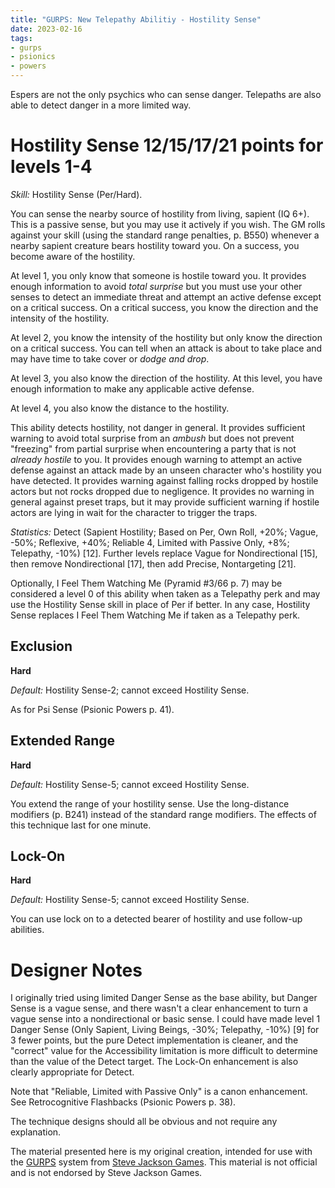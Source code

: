 ```yaml
---
title: "GURPS: New Telepathy Abilitiy - Hostility Sense"
date: 2023-02-16
tags:
- gurps
- psionics
- powers
---
```


Espers are not the only psychics who can sense danger. Telepaths are also able to detect danger in a more limited way.

# Hostility Sense 12/15/17/21 points for levels 1-4
_Skill:_ Hostility Sense (Per/Hard).

You can sense the nearby source of hostility from living, sapient (IQ 6+). This is a passive sense, but you may use it actively if you wish. The GM rolls against your skill (using the standard range penalties, p. B550) whenever a nearby sapient creature bears hostility toward you. On a success, you become aware of the hostility.

At level 1, you only know that someone is hostile toward you. It provides enough information to avoid _total surprise_ but you must use your other senses to detect an immediate threat and attempt an active defense except on a critical success. On a critical success, you know the direction and the intensity of the hostility.

At level 2, you know the intensity of the hostility but only know the direction on a critical success. You can tell when an attack is about to take place and may have time to take cover or _dodge and drop_.

At level 3, you also know the direction of the hostility. At this level, you have enough information to make any applicable active defense.

At level 4, you also know the distance to the hostility.

This ability detects hostility, not danger in general. It provides sufficient warning to avoid total surprise from an _ambush_ but does not prevent "freezing" from partial surprise when encountering a party that is not _already hostile_ to you. It provides enough warning to attempt an active defense against an attack made by an unseen character who's hostility you have detected. It provides warning against falling rocks dropped by hostile actors but not rocks dropped due to negligence. It provides no warning in general against preset traps, but it may provide sufficient warning if hostile actors are lying in wait for the character to trigger the traps.

_Statistics:_ Detect (Sapient Hostility; Based on Per, Own Roll, +20%; Vague, -50%; Reflexive, +40%; Reliable 4, Limited with Passive Only, +8%; Telepathy, -10%) [12]. Further levels replace Vague for Nondirectional [15], then remove Nondirectional [17], then add Precise, Nontargeting [21].

Optionally, I Feel Them Watching Me (Pyramid #3/66 p. 7) may be considered a level 0 of this ability  when taken as a Telepathy perk and may use the Hostility Sense skill in place of Per if better. In any case, Hostility Sense replaces I Feel Them Watching Me if taken as a Telepathy perk.

## Exclusion
**Hard**

_Default:_ Hostility Sense-2; cannot exceed Hostility Sense.

As for Psi Sense (Psionic Powers p. 41).

## Extended Range
**Hard**

_Default:_ Hostility Sense-5; cannot exceed Hostility Sense.

You extend the range of your hostility sense. Use the long-distance modifiers (p. B241) instead of the standard range modifiers. The effects of this technique last for one minute.

## Lock-On
**Hard**

_Default:_ Hostility Sense-5; cannot exceed Hostility Sense.

You can use lock on to a detected bearer of hostility and use follow-up abilities.

# Designer Notes

I originally tried using limited Danger Sense as the base ability, but Danger Sense is a vague sense, and there wasn't a clear enhancement to turn a vague sense into a nondirectional or basic sense. I could have made level 1 Danger Sense (Only Sapient, Living Beings, -30%; Telepathy, -10%) [9] for 3 fewer points, but the pure Detect implementation is cleaner, and the "correct" value for the Accessibility limitation is more difficult to determine than the value of the Detect target. The Lock-On enhancement is also clearly appropriate for Detect.

Note that "Reliable, Limited with Passive Only" is a canon enhancement. See Retrocognitive Flashbacks (Psionic Powers p. 38).

The technique designs should all be obvious and not require any explanation.

The material presented here is my original creation, intended for use with the [GURPS](https://www.sjgames.com/gurps/) system from [Steve Jackson Games](https://www.sjgames.com/). This material is not official and is not endorsed by Steve Jackson Games.

